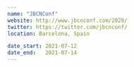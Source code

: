 ```yaml
---
name: "JBCNConf"
website: http://www.jbcnconf.com/2020/
twitter: https://twitter.com/jbcnconf/
location: Barcelona, Spain

date_start: 2021-07-12
date_end:   2021-07-14
---
```

